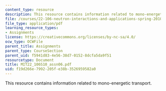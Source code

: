 ```yaml
---
content_type: resource
description: This resource contains information related to mono-energetic transport.
file: /courses/22-106-neutron-interactions-and-applications-spring-2010/f19d266e7992205fe38b3526959582a0_MIT22_106S10_assn06.pdf
file_type: application/pdf
learning_resource_types:
- Assignments
license: https://creativecommons.org/licenses/by-nc-sa/4.0/
ocw_type: OCWFile
parent_title: Assignments
parent_type: CourseSection
parent_uid: f5941d83-4e56-38d7-0152-8dcfa5da9f51
resourcetype: Document
title: MIT22_106S10_assn06.pdf
uid: f19d266e-7992-205f-e38b-3526959582a0
---
```

This resource contains information related to mono-energetic transport.